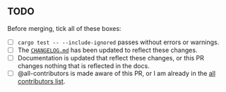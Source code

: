 
<!--
Hello! Thanks for making a pull request. I'm just a comment that will not
be included in the final pull request reminding you to:
- Give the PR a nice title. It will be used in the changelog.
- Specify if you are fixing a specific issue in the text, for example:
   > This fixes #1234.
- Before merging, keep in mind the TODOs below.

Thanks for opening a PR! I appreciate it.
You can delete this comment, if you'd like!
-->

## TODO
Before merging, tick all of these boxes:
- [ ] `cargo test -- --include-ignored` passes without errors or warnings.
- [ ] The [`CHANGELOG.md`](https://github.com/MrHedmad/kerblam/blob/main/CHANGELOG.md) has been updated to reflect these changes.
- [ ] Documentation is updated that reflect these changes, or this PR changes nothing that is reflected in the docs.
- [ ] @all-contributors is made aware of this PR, or I am already in the [all contributors list](https://github.com/MrHedmad/kerblam/blob/main/CONTRIBUTING.md#all-contributors).

